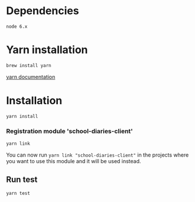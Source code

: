 Dependencies
====================

```
node 6.x
```

Yarn installation
====================

```bash
brew install yarn
```

[yarn documentation](https://yarnpkg.com/lang/en/docs/install/)


Installation
====================
```bash
yarn install
```

### Registration module 'school-diaries-client'

```bash
yarn link
```
You can now run `yarn link "school-diaries-client"` in the projects where you want to use this module and it will be used instead.


## Run test

```bash
yarn test
```
